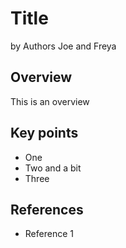 # Title

by Authors Joe and Freya 

## Overview

This is an overview

## Key points

* One
* Two and a bit
* Three

## References

* Reference 1


